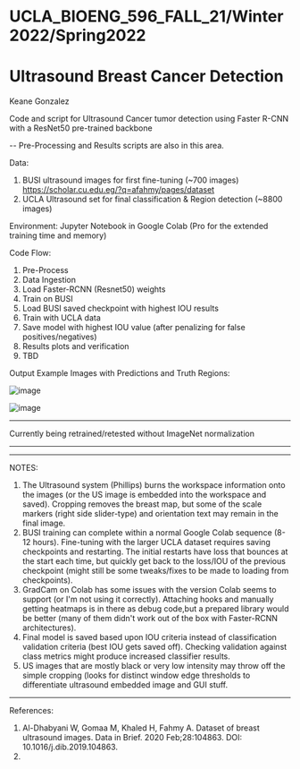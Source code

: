 # UCLA_BIOENG_596_FALL_21/Winter 2022/Spring2022
# Ultrasound Breast Cancer Detection
Keane Gonzalez

Code and script for Ultrasound Cancer tumor detection using Faster R-CNN with a ResNet50 pre-trained backbone

-- Pre-Processing and Results scripts are also in this area.


Data:
1. BUSI ultrasound images for first fine-tuning (~700 images)
    https://scholar.cu.edu.eg/?q=afahmy/pages/dataset
3. UCLA Ultrasound set for final classification & Region detection (~8800 images)


Environment:
  Jupyter Notebook in Google Colab (Pro for the extended training time and memory)
 
Code Flow:
1. Pre-Process
2. Data Ingestion
3. Load Faster-RCNN (Resnet50) weights
4. Train on BUSI
5. Load BUSI saved checkpoint with highest IOU results
6. Train with UCLA data
7. Save model with highest IOU value (after penalizing for false positives/negatives)
8. Results plots and verification
9. TBD
  
 Output Example Images with Predictions and Truth Regions:
 
 
![image](https://user-images.githubusercontent.com/27804848/157021672-02047753-a4fa-4568-a18a-a00a829afe0b.png)

![image](https://user-images.githubusercontent.com/27804848/157021810-e5c640ba-8816-40e3-9cc1-dc20166a5d90.png)


***
Currently being retrained/retested without ImageNet normalization
***

***
NOTES:
1. The Ultrasound system (Phillips) burns the workspace information onto the images (or the US image is embedded into the workspace and saved). Cropping removes the breast map, but some of the scale markers (right side slider-type) and orientation text may remain in the final image.
2. BUSI training can complete within a normal Google Colab sequence (8-12 hours). Fine-tuning with the larger UCLA dataset requires saving checkpoints and restarting. The initial restarts have loss that bounces at the start each time, but quickly get back to the loss/IOU of the previous checkpoint (might still be some tweaks/fixes to be made to loading from checkpoints).
3. GradCam on Colab has some issues with the version Colab seems to support (or I'm not using it correctly). Attaching hooks and manually getting heatmaps is in there as debug code,but a prepared library would be better (many of them didn't work out of the box with Faster-RCNN architectures).
4. Final model is saved based upon IOU criteria instead of classification validation criteria (best IOU gets saved off). Checking validation against class metrics might produce increased classifier results.
5. US images that are mostly black or very low intensity may throw off the simple cropping (looks for distinct window edge thresholds to differentiate ultrasound embedded image and GUI stuff.
***

References:
1. Al-Dhabyani W, Gomaa M, Khaled H, Fahmy A. Dataset of breast ultrasound images. Data in Brief. 2020 Feb;28:104863. DOI: 10.1016/j.dib.2019.104863.
2. 
